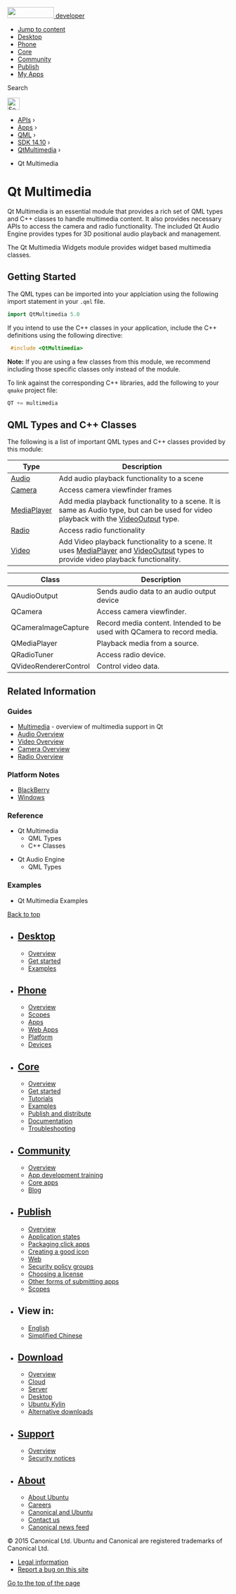 <a href="https://developer.ubuntu.com/" class="logo-ubuntu"><img src="https://developer.ubuntu.com/assets/sites/ubuntu/latest/u/img/logos/logo-ubuntu-orange.svg" width="106" height="25" /> <span>developer</span></a>

-   [Jump to content](index.html#main-content)
-   [Desktop](https://developer.ubuntu.com/en/desktop/)
-   [Phone](https://developer.ubuntu.com/en/phone/)
-   [Core](https://developer.ubuntu.com/core)
-   [Community](https://developer.ubuntu.com/en/community/)
-   [Publish](https://developer.ubuntu.com/en/publish/)
-   [My Apps](https://myapps.developer.ubuntu.com/)

Search

<img src="https://developer.ubuntu.com/assets/sites/ubuntu/latest/u/img/search-white.svg" alt="Search" height="28" />

-   [APIs](../../../../index.html) ›
-   [Apps](../../../index.html) ›
-   [QML](../../index.html) ›
-   <a href="../index.html" class="sub-nav-item">SDK 14.10</a> ›
-   <a href="../QtMultimedia/index.html" class="sub-nav-item">QtMultimedia</a> ›

<!-- -->

-   Qt Multimedia

Qt Multimedia
=============

<span class="subtitle"></span>
<span id="details"></span>
Qt Multimedia is an essential module that provides a rich set of QML types and C++ classes to handle multimedia content. It also provides necessary APIs to access the camera and radio functionality. The included Qt Audio Engine provides types for 3D positional audio playback and management.

The Qt Multimedia Widgets module provides widget based multimedia classes.

<span id="getting-started"></span>
Getting Started
---------------

The QML types can be imported into your applciation using the following import statement in your `.qml` file.

``` cpp
import QtMultimedia 5.0
```

If you intend to use the C++ classes in your application, include the C++ definitions using the following directive:

``` cpp
 #include <QtMultimedia>
```

**Note:** If you are using a few classes from this module, we recommend including those specific classes only instead of the module.

To link against the corresponding C++ libraries, add the following to your `qmake` project file:

``` cpp
QT += multimedia
```

<span id="qml-types-and-c-classes"></span>
QML Types and C++ Classes
-------------------------

The following is a list of important QML types and C++ classes provided by this module:

| Type                                                  | Description                                                                                                                                                                                                         |
|-------------------------------------------------------|---------------------------------------------------------------------------------------------------------------------------------------------------------------------------------------------------------------------|
| [Audio](../QtMultimedia.Audio/index.html)             | Add audio playback functionality to a scene                                                                                                                                                                         |
| [Camera](../QtMultimedia.Camera/index.html)           | Access camera viewfinder frames                                                                                                                                                                                     |
| [MediaPlayer](../QtMultimedia.MediaPlayer/index.html) | Add media playback functionality to a scene. It is same as Audio type, but can be used for video playback with the [VideoOutput](../QtMultimedia.VideoOutput/index.html) type.                                      |
| [Radio](../QtMultimedia.Radio/index.html)             | Access radio functionality                                                                                                                                                                                          |
| [Video](../QtMultimedia.Video/index.html)             | Add Video playback functionality to a scene. It uses [MediaPlayer](../QtMultimedia.MediaPlayer/index.html) and [VideoOutput](../QtMultimedia.VideoOutput/index.html) types to provide video playback functionality. |

| Class                 | Description                                                             |
|-----------------------|-------------------------------------------------------------------------|
| QAudioOutput          | Sends audio data to an audio output device                              |
| QCamera               | Access camera viewfinder.                                               |
| QCameraImageCapture   | Record media content. Intended to be used with QCamera to record media. |
| QMediaPlayer          | Playback media from a source.                                           |
| QRadioTuner           | Access radio device.                                                    |
| QVideoRendererControl | Control video data.                                                     |

<span id="related-information"></span>
Related Information
-------------------

<span id="guides"></span>
### Guides

-   [Multimedia](../QtMultimedia.multimediaoverview/index.html) - overview of multimedia support in Qt
-   [Audio Overview](../QtMultimedia.audiooverview/index.html)
-   [Video Overview](../QtMultimedia.videooverview/index.html)
-   [Camera Overview](../QtMultimedia.cameraoverview/index.html)
-   [Radio Overview](../QtMultimedia.radiooverview/index.html)

<span id="platform-notes"></span>
### Platform Notes

-   [BlackBerry](../QtMultimedia.blackberry/index.html)
-   [Windows](../QtMultimedia.qtmultimedia-windows/index.html)

<span id="reference"></span>
### Reference

-   Qt Multimedia
    -   QML Types
    -   C++ Classes

<!-- -->

-   Qt Audio Engine
    -   QML Types

<span id="examples"></span>
### Examples

-   Qt Multimedia Examples

[Back to top](index.html#)

-   [Desktop](https://developer.ubuntu.com/en/desktop/)
    ---------------------------------------------------

    -   [Overview](https://developer.ubuntu.com/en/desktop/)
    -   [Get started](http://snapcraft.io/?utm_source=developer.ubuntu.com&utm_medium=devportal&utm_term=snaps%20snapcraft%20desktop&utm_content=menu&utm_campaign=duc_snappers)
    -   [Examples](https://github.com/ubuntu/snappy-playpen)

-   [Phone](https://developer.ubuntu.com/en/phone/)
    -----------------------------------------------

    -   [Overview](https://developer.ubuntu.com/en/phone/)
    -   [Scopes](https://developer.ubuntu.com/en/phone/scopes/)
    -   [Apps](https://developer.ubuntu.com/en/phone/apps/)
    -   [Web Apps](https://developer.ubuntu.com/en/phone/web/)
    -   [Platform](https://developer.ubuntu.com/en/phone/platform/)
    -   [Devices](https://developer.ubuntu.com/en/phone/devices/)

-   [Core](https://developer.ubuntu.com/core)
    -----------------------------------------

    -   [Overview](https://developer.ubuntu.com/core)
    -   [Get started](https://developer.ubuntu.com/core/get-started)
    -   [Tutorials](https://developer.ubuntu.com/core/tutorials)
    -   [Examples](https://developer.ubuntu.com/core/examples)
    -   [Publish and distribute](https://developer.ubuntu.com/core/publish-and-distribute)
    -   [Documentation](https://developer.ubuntu.com/core/documentation)
    -   [Troubleshooting](https://developer.ubuntu.com/core/troubleshooting)

-   [Community](https://developer.ubuntu.com/en/community/)
    -------------------------------------------------------

    -   [Overview](https://developer.ubuntu.com/en/community/)
    -   [App development training](https://developer.ubuntu.com/en/community/training/)
    -   [Core apps](https://developer.ubuntu.com/en/community/core-apps/)
    -   [Blog](https://developer.ubuntu.com/en/community/blog/)

-   [Publish](https://developer.ubuntu.com/en/publish/)
    ---------------------------------------------------

    -   [Overview](https://developer.ubuntu.com/en/publish/)
    -   [Application states](https://developer.ubuntu.com/en/publish/application-states/)
    -   [Packaging click apps](https://developer.ubuntu.com/en/publish/packaging-click-apps/)
    -   [Creating a good icon](https://developer.ubuntu.com/en/publish/creating-a-good-icon/)
    -   [Web](https://developer.ubuntu.com/en/publish/web/)
    -   [Security policy groups](https://developer.ubuntu.com/en/publish/security-policy-groups/)
    -   [Choosing a license](https://developer.ubuntu.com/en/publish/choosing-a-license/)
    -   [Other forms of submitting apps](https://developer.ubuntu.com/en/publish/other-forms-of-submitting-apps/)
    -   [Scopes](https://developer.ubuntu.com/en/publish/scopes/)

-   View in:
    --------

    -   [English](index.html "Change to language: English")
    -   [Simplified Chinese](index.html "Change to language: Simplified Chinese")

-   [Download](http://ubuntu.com/download/)
    ---------------------------------------

    -   [Overview](http://ubuntu.com/download)
    -   [Cloud](http://ubuntu.com/download/cloud)
    -   [Server](http://ubuntu.com/download/server)
    -   [Desktop](http://ubuntu.com/download/desktop)
    -   [Ubuntu Kylin](http://ubuntu.com/download/ubuntu-kylin)
    -   [Alternative downloads](http://ubuntu.com/download/alternative-downloads)

-   [Support](http://ubuntu.com/support/)
    -------------------------------------

    -   [Overview](http://ubuntu.com/support)
    -   [Security notices](http://www.ubuntu.com/usn/)

-   [About](http://ubuntu.com/about/)
    ---------------------------------

    -   [About Ubuntu](http://ubuntu.com/about/about-ubuntu)
    -   [Careers](http://www.canonical.com/careers)
    -   [Canonical and Ubuntu](http://ubuntu.com/about/canonical-and-ubuntu)
    -   [Contact us](http://ubuntu.com/about/contact-us)
    -   [Canonical news feed](http://insights.ubuntu.com/feed/)

© 2015 Canonical Ltd. Ubuntu and Canonical are registered trademarks of Canonical Ltd.

-   [Legal information](http://www.ubuntu.com/legal)
-   [Report a bug on this site](https://bugs.launchpad.net/developer-ubuntu-com/)

<span class="accessibility-aid">[Go to the top of the page](index.html#)</span>
